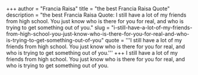 +++
author = "Francia Raisa"
title = "the best Francia Raisa Quote"
description = "the best Francia Raisa Quote: I still have a lot of my friends from high school. You just know who is there for you for real, and who is trying to get something out of you."
slug = "i-still-have-a-lot-of-my-friends-from-high-school-you-just-know-who-is-there-for-you-for-real-and-who-is-trying-to-get-something-out-of-you"
quote = '''I still have a lot of my friends from high school. You just know who is there for you for real, and who is trying to get something out of you.'''
+++
I still have a lot of my friends from high school. You just know who is there for you for real, and who is trying to get something out of you.
